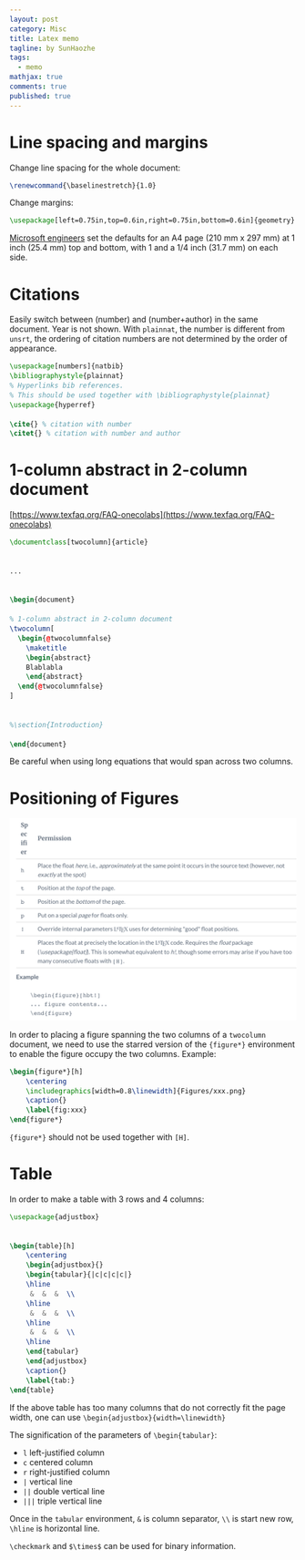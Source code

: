 ```yaml
---
layout: post
category: Misc   
title: Latex memo 
tagline: by SunHaozhe
tags: 
  - memo
mathjax: true
comments: true
published: true
---
```


# Line spacing and margins 

Change line spacing for the whole document:

```latex
\renewcommand{\baselinestretch}{1.0}
```

Change margins:

```latex
\usepackage[left=0.75in,top=0.6in,right=0.75in,bottom=0.6in]{geometry}
```

[Microsoft engineers](http://www.metricationmatters.com/docs/PageBordersInchesORmillimetres.pdf) set the defaults for an A4 page (210 mm x 297 mm) at 1 inch (25.4 mm) top and bottom, with 1 and a 1/4 inch (31.7 mm) on each side. 

# Citations

Easily switch between (number) and (number+author) in the same document. Year is not shown. With `plainnat`, the number is different from `unsrt`, the ordering of citation numbers are not determined by the order of appearance. 

```latex
\usepackage[numbers]{natbib}
\bibliographystyle{plainnat}
% Hyperlinks bib references.
% This should be used together with \bibliographystyle{plainnat}
\usepackage{hyperref}  

\cite{} % citation with number
\citet{} % citation with number and author
```

# 1-column abstract in 2-column document


[https://www.texfaq.org/FAQ-onecolabs](https://www.texfaq.org/FAQ-onecolabs)

```latex
\documentclass[twocolumn]{article}


...


\begin{document}

% 1-column abstract in 2-column document 
\twocolumn[
  \begin{@twocolumnfalse}
    \maketitle
    \begin{abstract}
    Blablabla
    \end{abstract}
  \end{@twocolumnfalse}
]


%\section{Introduction}

\end{document}
```

Be careful when using long equations that would span across two columns. 

# Positioning of Figures

![figure_position_specifiers](/assets/images/blog/figure_position_specifiers.png)


In order to placing a figure spanning the two columns of a `twocolumn` document, we need to use the starred version of the `{figure*}` environment to enable the figure occupy the two columns. Example:

```latex
\begin{figure*}[h]
    \centering
    \includegraphics[width=0.8\linewidth]{Figures/xxx.png}
    \caption{}
    \label{fig:xxx}
\end{figure*}
```

`{figure*}` should not be used together with `[H]`. 


# Table

In order to make a table with 3 rows and 4 columns:

```latex
\usepackage{adjustbox}


\begin{table}[h]
	\centering
	\begin{adjustbox}{}
	\begin{tabular}{|c|c|c|c|}
	\hline
     &  &  &  \\
    \hline
     &  &  &  \\
    \hline
     &  &  &  \\
    \hline
    \end{tabular}
	\end{adjustbox}
	\caption{}
	\label{tab:}
\end{table}
```

If the above table has too many columns that do not correctly fit the page width, one can use `\begin{adjustbox}{width=\linewidth}`

The signification of the parameters of `\begin{tabular}`:

* `l`	left-justified column
* `c`	centered column
* `r`	right-justified column
* `|`	vertical line
* `||`	double vertical line
* `|||` triple vertical line


Once in the `tabular` environment, `&` is column separator, `\\` is start new row, `\hline` is horizontal line.


`\checkmark` and `$\times$` can be used for binary information. 










